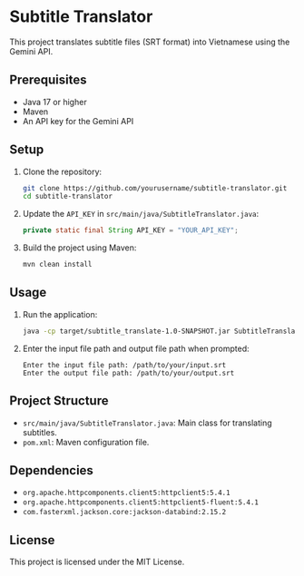 # Subtitle Translator

This project translates subtitle files (SRT format) into Vietnamese using the Gemini API.

## Prerequisites

- Java 17 or higher
- Maven
- An API key for the Gemini API

## Setup

1. Clone the repository:
    ```sh
    git clone https://github.com/yourusername/subtitle-translator.git
    cd subtitle-translator
    ```

2. Update the `API_KEY` in `src/main/java/SubtitleTranslator.java`:
    ```java
    private static final String API_KEY = "YOUR_API_KEY";
    ```

3. Build the project using Maven:
    ```sh
    mvn clean install
    ```

## Usage

1. Run the application:
    ```sh
    java -cp target/subtitle_translate-1.0-SNAPSHOT.jar SubtitleTranslator
    ```

2. Enter the input file path and output file path when prompted:
    ```
    Enter the input file path: /path/to/your/input.srt
    Enter the output file path: /path/to/your/output.srt
    ```

## Project Structure

- `src/main/java/SubtitleTranslator.java`: Main class for translating subtitles.
- `pom.xml`: Maven configuration file.

## Dependencies

- `org.apache.httpcomponents.client5:httpclient5:5.4.1`
- `org.apache.httpcomponents.client5:httpclient5-fluent:5.4.1`
- `com.fasterxml.jackson.core:jackson-databind:2.15.2`

## License

This project is licensed under the MIT License.